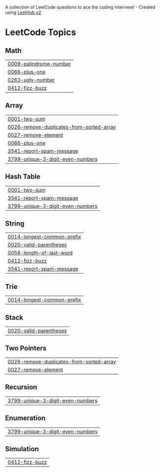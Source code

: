 A collection of LeetCode questions to ace the coding interview! - Created using [LeetHub v2](https://github.com/arunbhardwaj/LeetHub-2.0)
<!---LeetCode Topics Start-->
# LeetCode Topics
## Math
|  |
| ------- |
| [0009-palindrome-number](https://github.com/IQRAAMIR1/Leetcode/tree/master/0009-palindrome-number) |
| [0066-plus-one](https://github.com/IQRAAMIR1/Leetcode/tree/master/0066-plus-one) |
| [0263-ugly-number](https://github.com/IQRAAMIR1/Leetcode/tree/master/0263-ugly-number) |
| [0412-fizz-buzz](https://github.com/IQRAAMIR1/Leetcode/tree/master/0412-fizz-buzz) |
## Array
|  |
| ------- |
| [0001-two-sum](https://github.com/IQRAAMIR1/Leetcode/tree/master/0001-two-sum) |
| [0026-remove-duplicates-from-sorted-array](https://github.com/IQRAAMIR1/Leetcode/tree/master/0026-remove-duplicates-from-sorted-array) |
| [0027-remove-element](https://github.com/IQRAAMIR1/Leetcode/tree/master/0027-remove-element) |
| [0066-plus-one](https://github.com/IQRAAMIR1/Leetcode/tree/master/0066-plus-one) |
| [3541-report-spam-message](https://github.com/IQRAAMIR1/Leetcode/tree/master/3541-report-spam-message) |
| [3799-unique-3-digit-even-numbers](https://github.com/IQRAAMIR1/Leetcode/tree/master/3799-unique-3-digit-even-numbers) |
## Hash Table
|  |
| ------- |
| [0001-two-sum](https://github.com/IQRAAMIR1/Leetcode/tree/master/0001-two-sum) |
| [3541-report-spam-message](https://github.com/IQRAAMIR1/Leetcode/tree/master/3541-report-spam-message) |
| [3799-unique-3-digit-even-numbers](https://github.com/IQRAAMIR1/Leetcode/tree/master/3799-unique-3-digit-even-numbers) |
## String
|  |
| ------- |
| [0014-longest-common-prefix](https://github.com/IQRAAMIR1/Leetcode/tree/master/0014-longest-common-prefix) |
| [0020-valid-parentheses](https://github.com/IQRAAMIR1/Leetcode/tree/master/0020-valid-parentheses) |
| [0058-length-of-last-word](https://github.com/IQRAAMIR1/Leetcode/tree/master/0058-length-of-last-word) |
| [0412-fizz-buzz](https://github.com/IQRAAMIR1/Leetcode/tree/master/0412-fizz-buzz) |
| [3541-report-spam-message](https://github.com/IQRAAMIR1/Leetcode/tree/master/3541-report-spam-message) |
## Trie
|  |
| ------- |
| [0014-longest-common-prefix](https://github.com/IQRAAMIR1/Leetcode/tree/master/0014-longest-common-prefix) |
## Stack
|  |
| ------- |
| [0020-valid-parentheses](https://github.com/IQRAAMIR1/Leetcode/tree/master/0020-valid-parentheses) |
## Two Pointers
|  |
| ------- |
| [0026-remove-duplicates-from-sorted-array](https://github.com/IQRAAMIR1/Leetcode/tree/master/0026-remove-duplicates-from-sorted-array) |
| [0027-remove-element](https://github.com/IQRAAMIR1/Leetcode/tree/master/0027-remove-element) |
## Recursion
|  |
| ------- |
| [3799-unique-3-digit-even-numbers](https://github.com/IQRAAMIR1/Leetcode/tree/master/3799-unique-3-digit-even-numbers) |
## Enumeration
|  |
| ------- |
| [3799-unique-3-digit-even-numbers](https://github.com/IQRAAMIR1/Leetcode/tree/master/3799-unique-3-digit-even-numbers) |
## Simulation
|  |
| ------- |
| [0412-fizz-buzz](https://github.com/IQRAAMIR1/Leetcode/tree/master/0412-fizz-buzz) |
<!---LeetCode Topics End-->